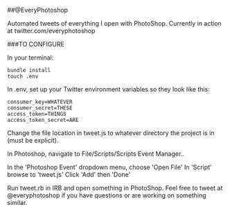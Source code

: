##@EveryPhotoshop

Automated tweets of everything I open with PhotoShop. Currently in action at twitter.com/everyphotoshop

###TO CONFIGURE

In your terminal:

```
bundle install
touch .env
```

In .env, set up your Twitter environment variables so they look like this:
```
consumer_key=WHATEVER
consumer_secret=THESE
access_token=THINGS
access_token_secret=ARE
```

Change the file location in tweet.js to whatever directory the project is in (must be explicit).

In Photoshop, navigate to File/Scripts/Scripts Event Manager..

In the 'Photoshop Event' dropdown menu, choose 'Open File'
In 'Script' browse to 'tweet.js'
Click 'Add' then 'Done'

Run tweet.rb in IRB and open something in PhotoShop. Feel free to tweet at @everyphotoshop if you have questions or are working on something similar.